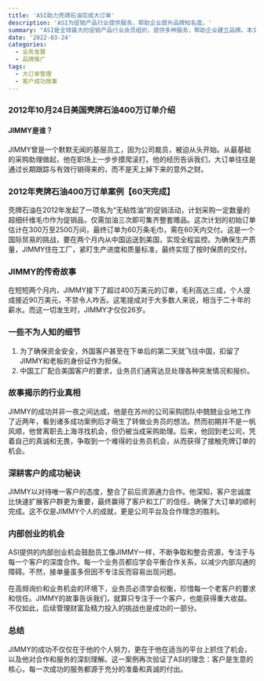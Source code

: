 ```yaml
---
title: 'ASI助力壳牌石油完成大订单'
description: 'ASI为促销产品行业提供服务，帮助企业提升品牌知名度。'
summary: "ASI是全球最大的促销产品行业会员组织，提供多种服务，帮助企业建立品牌。本文讲述了一个与美国壳牌石油有关的成功案例，重点展示了ASI帮助客户获得大订单的历程及成功经验。"
date: '2022-03-24'
categories:
  - 业务发展
  - 品牌推广
tags:
  - 大订单管理
  - 客户成功故事
---
```


### 2012年10月24日美国壳牌石油400万订单介绍

#### JIMMY是谁？

JIMMY曾是一个默默无闻的基层员工，因为公司裁员，被迫从头开始。从最基础的采购助理做起，他在职场上一步步摸爬滚打。他的经历告诉我们，大订单往往是通过长期跟踪与有效行销得来的，而不是天上掉下来的意外之财。

### 2012年壳牌石油400万订单案例【60天完成】

壳牌石油在2012年发起了一项名为“无粘性油”的促销活动，计划采购一定数量的超细纤维毛巾作为促销品，仅需加油三次即可集齐整套赠品。这次计划的初始订单估计在300万至2500万间，最终订单为60万条毛巾，需在60天内交付。这是一个国际贸易的挑战，要在两个月内从中国运送到美国，实现全程监控。为确保生产质量，JIMMY住在工厂，紧盯生产进度和质量标准，最终实现了按时保质的交付。

### JIMMY的传奇故事

在短短两个月内，JIMMY接下了超过400万美元的订单，毛利高达三成，个人提成接近90万美元，不禁令人咋舌。这笔提成对于大多数人来说，相当于二十年的薪水。而这一切发生时，JIMMY才仅仅26岁。

### 一些不为人知的细节

1. 为了确保资金安全，外国客户甚至在下单后的第二天就飞往中国，扣留了JIMMY和老板的身份证作为担保。
2. 中国工厂配合美国客户的要求，业务员们通宵达旦处理各种突发情况和报价。

### 故事揭示的行业真相

JIMMY的成功并非一夜之间达成，他是在苏州的公司采购团队中兢兢业业地工作了近两年，看到诸多成功案例后才萌生了转做业务员的想法。然而初期并不是一帆风顺，他曾离职去上海寻找机会，但仍被当成采购助理。后来，他回到老公司，凭着自己的真诚和无畏，争取到一个难得的业务员机会，从而获得了接触壳牌订单的机会。

### 深耕客户的成功秘诀

JIMMY以对待唯一客户的态度，整合了前后资源通力合作。他深知，客户忠诚度比快速扩展客户群更为重要，最终赢得了客户和工厂的信任，确保了大订单的顺利完成。这不仅是JIMMY个人的成就，更是公司平台及合作理念的胜利。

### 内部创业的机会

ASI提供的内部创业机会鼓励员工像JIMMY一样，不断争取和整合资源，专注于与每一个客户的深度合作。每一个业务员都应学会平衡合作关系，以减少内部沟通的障碍。不然，接单量虽多但因不专注反而容易出现问题。

在高频询价和业务机会的环境下，业务员必须学会权衡，珍惜每一个老客户的要求和信任。JIMMY的故事告诉我们，就算只专注于一个客户，也能获得重大收益。不仅如此，后续管理财富及精力投入的挑战也是成功的一部分。

### 总结

JIMMY的成功不仅仅在于他的个人努力，更在于他在适当的平台上抓住了机会，以及他对合作和服务的深刻理解。这一案例再次验证了ASI的理念：客户是生意的核心，每一次成功的服务都源于充分的准备和真诚的付出。
